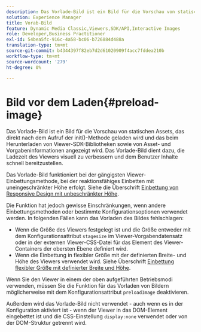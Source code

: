 ```yaml
---
description: Das Vorlade-Bild ist ein Bild für die Vorschau von statischen Assets, das direkt nach dem Aufruf der init()-Methode geladen wird und das beim Herunterladen von Viewer-SDK-Bibliotheken sowie von Asset- und Vorgabeninformationen angezeigt wird. Das Vorlade-Bild dient dazu, die Ladezeit des Viewers visuell zu verbessern und dem Benutzer Inhalte schnell bereitzustellen.
solution: Experience Manager
title: Vorab-Bild
feature: Dynamic Media Classic,Viewers,SDK/API,Interactive Images
role: Developer,Business Practitioner
exl-id: 54bea5fc-916c-4a58-bc06-b726884d488a
translation-type: tm+mt
source-git-commit: b4344397f82eb7d2d61020909f4acc7fddea210b
workflow-type: tm+mt
source-wordcount: '279'
ht-degree: 0%

---
```


# Bild vor dem Laden{#preload-image}

Das Vorlade-Bild ist ein Bild für die Vorschau von statischen Assets, das direkt nach dem Aufruf der init()-Methode geladen wird und das beim Herunterladen von Viewer-SDK-Bibliotheken sowie von Asset- und Vorgabeninformationen angezeigt wird. Das Vorlade-Bild dient dazu, die Ladezeit des Viewers visuell zu verbessern und dem Benutzer Inhalte schnell bereitzustellen.

Das Vorlade-Bild funktioniert bei der gängigsten Viewer-Einbettungsmethode, bei der reaktionsfähiges Einbetten mit uneingeschränkter Höhe erfolgt. Siehe die Überschrift [Einbettung von Responsive Design mit unbeschränkter Höhe](../../c-html5-aem-asset-viewers/c-html5-aem-interactive-images/c-html5-aem-interactive-images.md#section-6bb5d3c502544ad18a58eafe12a13435).

Die Funktion hat jedoch gewisse Einschränkungen, wenn andere Einbettungsmethoden oder bestimmte Konfigurationsoptionen verwendet werden. In folgenden Fällen kann das Vorladen des Bildes fehlschlagen:

* Wenn die Größe des Viewers festgelegt ist und die Größe entweder mit dem Konfigurationsattribut `stagesize` im Viewer-Vorgabendatensatz oder in der externen Viewer-CSS-Datei für das Element des Viewer-Containers der obersten Ebene definiert wird.
* Wenn die Einbettung in flexibler Größe mit der definierten Breite- und Höhe des Viewers verwendet wird. Siehe Überschrift [Einbettung flexibler Größe mit definierter Breite und Höhe](../../c-html5-aem-asset-viewers/c-html5-aem-interactive-images/c-html5-aem-interactive-images.md#section-6bb5d3c502544ad18a58eafe12a13435).

Wenn Sie den Viewer in einem der oben aufgeführten Betriebsmodi verwenden, müssen Sie die Funktion für das Vorladen von Bildern möglicherweise mit dem Konfigurationsattribut `preloadImage` deaktivieren.

Außerdem wird das Vorlade-Bild nicht verwendet - auch wenn es in der Konfiguration aktiviert ist - wenn der Viewer in das DOM-Element eingebettet ist und die CSS-Einstellung `display:none` verwendet oder von der DOM-Struktur getrennt wird.
